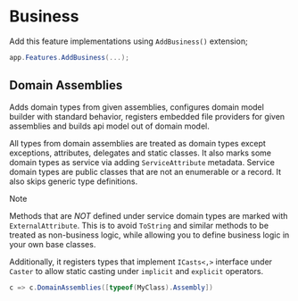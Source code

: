 # Business

Add this feature implementations using `AddBusiness()` extension;

```csharp
app.Features.AddBusiness(...);
```

## Domain Assemblies

Adds domain types from given assemblies, configures domain model builder with
standard behavior, registers embedded file providers for given assemblies and
builds api model out of domain model.

All types from domain assemblies are treated as domain types except exceptions,
attributes, delegates and static classes. It also marks some domain types as
service via adding `ServiceAttribute` metadata. Service domain types are public
classes that are not an enumerable or a record. It also skips generic type
definitions.

> [!NOTE]
>
> Methods that are _NOT_ defined under service domain types are marked with
> `ExternalAttribute`. This is to avoid `ToString` and similar methods to be
> treated as non-business logic, while allowing you to define business logic in
> your own base classes.

Additionally, it registers types that implement `ICasts<,>` interface under
`Caster` to allow static casting under `implicit` and `explicit` operators.

```csharp
c => c.DomainAssemblies([typeof(MyClass).Assembly])
```
